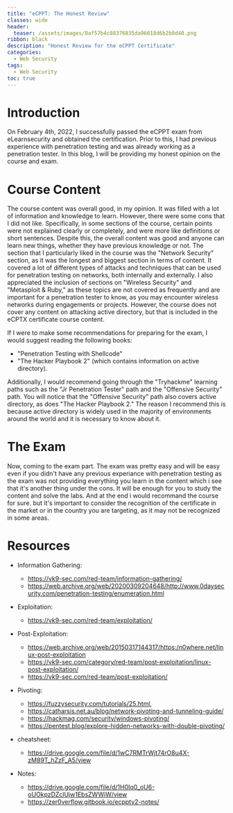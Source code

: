 ```yaml
---
title: "eCPPT: The Honest Review"
classes: wide
header:
  teaser: /assets/images/8af57b4c88376835da96618d6b2b8d40.png
ribbon: black
description: "Honest Review for the eCPPT Certificate"
categories:
  - Web Security
tags:
  - Web Security
toc: true
---
```


# Introduction
On February 4th, 2022, I successfully passed the eCPPT exam from eLearnsecurity and obtained the certification. Prior to this, I had previous experience with penetration testing and was already working as a penetration tester. In this blog, I will be providing my honest opinion on the course and exam.

# Course Content
The course content was overall good, in my opinion. It was filled with a lot of information and knowledge to learn. However, there were some cons that I did not like. Specifically, in some sections of the course, certain points were not explained clearly or completely, and were more like definitions or short sentences. Despite this, the overall content was good and anyone can learn new things, whether they have previous knowledge or not. The section that I particularly liked in the course was the "Network Security" section, as it was the longest and biggest section in terms of content. It covered a lot of different types of attacks and techniques that can be used for penetration testing on networks, both internally and externally. I also appreciated the inclusion of sections on "Wireless Security" and "Metasploit & Ruby," as these topics are not covered as frequently and are important for a penetration tester to know, as you may encounter wireless networks during engagements or projects. However, the course does not cover any content on attacking active directory, but that is included in the eCPTX certificate course content.

If I were to make some recommendations for preparing for the exam, I would suggest reading the following books: 
- "Penetration Testing with Shellcode" 
- "The Hacker Playbook 2" (which contains information on active directory). 

Additionally, I would recommend going through the "Tryhackme" learning paths such as the "Jr Penetration Tester" path and the "Offensive Security" path. You will notice that the "Offensive Security" path also covers active directory, as does "The Hacker Playbook 2." The reason I recommend this is because active directory is widely used in the majority of environments around the world and it is necessary to know about it.

# The Exam
Now, coming to the exam part. The exam was pretty easy and will be easy even if you didn't have any previous experiance with penetration testing as the exam was not providing everything you learn in the content which i see that it's another thing under the cons. It will be enough for you to study the content and solve the labs. And at the end i would recommand the course for sure. but it's important to consider the recognition of the certificate in the market or in the country you are targeting, as it may not be recognized in some areas.

# Resources

- Information Gathering: 
	- https://vk9-sec.com/red-team/information-gathering/
	- https://web.archive.org/web/20200309204648/http://www.0daysecurity.com/penetration-testing/enumeration.html

- Exploitation: 
	- https://vk9-sec.com/red-team/exploitation/

- Post-Exploitation: 
	- https://web.archive.org/web/20150317144317/https:/n0where.net/linux-post-exploitation 
	- https://vk9-sec.com/category/red-team/post-exploitation/linux-post-exploitation/
	- https://vk9-sec.com/red-team/post-exploitation/

- Pivoting: 
	- https://fuzzysecurity.com/tutorials/25.html,
	- https://catharsis.net.au/blog/network-pivoting-and-tunneling-guide/
	- https://hackmag.com/security/windows-pivoting/
	-  https://pentest.blog/explore-hidden-networks-with-double-pivoting/

- cheatsheet:
	- https://drive.google.com/file/d/1wC7RMTrWjt74rO8u4X-zM89T_hZzF_A5/view

- Notes: 
	- https://drive.google.com/file/d/1H0Iq0_oU6-oUOkpzDZclUjw1EbsZWWiW/view
	- https://zer0verflow.gitbook.io/ecpptv2-notes/
